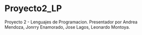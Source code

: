 # Proyecto2_LP
Proyecto 2 - Lenguajes de Programacion. Presentador por Andrea Mendoza, Jonrry Enamorado, Jose Lagos, Leonardo Montoya.
